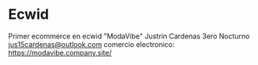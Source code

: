 # Ecwid
Primer ecommerce en ecwid "ModaVibe" 
Justrin Cardenas
3ero Nocturno
jus15cardenas@outlook.com
comercio electronico: https://modavibe.company.site/
